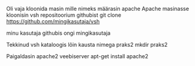 Oli vaja kloonida masin mille nimeks määrasin apache
Apache masinasse kloonisin vsh repositoorium githubist
git clone https://github.com/mingikasutaja/vsh

minu kasutaja githubis ongi mingikasutaja

Tekkinud vsh kataloogis lõin kausta nimega praks2
mkdir praks2

Paigaldasin apache2 veebiserver
apt-get install apache2
